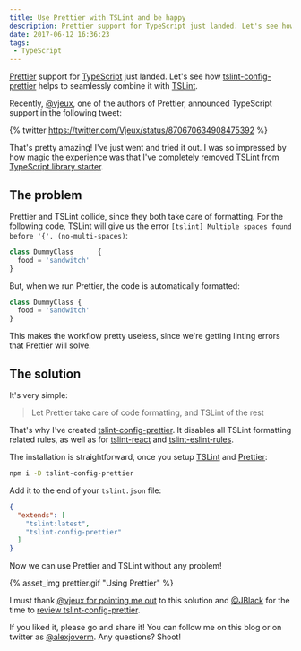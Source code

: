 ```yaml
---
title: Use Prettier with TSLint and be happy
description: Prettier support for TypeScript just landed. Let's see how tslint-config-prettier helps to seamlessly combine it with TSLint
date: 2017-06-12 16:36:23
tags:
 - TypeScript
---
```


[Prettier](https://github.com/prettier/prettier) support for [TypeScript](https://www.typescriptlang.org/) just landed. Let's see how [tslint-config-prettier](https://github.com/alexjoverm/tslint-config-prettier) helps to seamlessly combine it with [TSLint](https://palantir.github.io/tslint/).

<!-- more -->

Recently, [@vjeux](https://twitter.com/Vjeux), one of the authors of Prettier, announced TypeScript support in the following tweet:

{% twitter https://twitter.com/Vjeux/status/870670634908475392 %}

That's pretty amazing! I've just went and tried it out. I was so impressed by how magic the experience was that I've [completely removed TSLint](https://twitter.com/alexjoverm/status/871765191721197568) from [TypeScript library starter](https://github.com/alexjoverm/typescript-library-starter).

## The problem

Prettier and TSLint collide, since they both take care of formatting. For the following code, TSLint will give us the error `[tslint] Multiple spaces found before '{'. (no-multi-spaces)`:

```typescript
class DummyClass      {
  food = 'sandwitch'
}
```

But, when we run Prettier, the code is automatically formatted:

```typescript
class DummyClass {
  food = 'sandwitch'
}
```

This makes the workflow pretty useless, since we're getting linting errors that Prettier will solve.

## The solution

It's very simple:

> Let Prettier take care of code formatting, and TSLint of the rest

That's why I've created [tslint-config-prettier](https://github.com/alexjoverm/tslint-config-prettier). It disables all TSLint formatting related rules, as well as for [tslint-react](https://github.com/palantir/tslint-react) and [tslint-eslint-rules](https://github.com/buzinas/tslint-eslint-rules).

The installation is straightforward, once you setup [TSLint](https://palantir.github.io/tslint/) and [Prettier](https://github.com/prettier/prettier):

```bash
npm i -D tslint-config-prettier
```

Add it to the end of your `tslint.json` file:

```json
{
  "extends": [
    "tslint:latest",
    "tslint-config-prettier"
  ]
}
```

Now we can use Prettier and TSLint without any problem!

{% asset_img prettier.gif "Using Prettier" %}

I must thank [@vjeux for pointing me out](https://twitter.com/Vjeux/status/871796320792608768) to this solution and [@JBlack](https://twitter.com/JBlaak) for the time to [review tslint-config-prettier](https://github.com/alexjoverm/tslint-config-prettier/pull/1).

If you liked it, please go and share it! You can follow me on this blog or on twitter as [@alexjoverm](https://twitter.com/alexjoverm). Any questions? Shoot!
